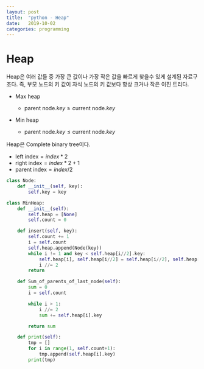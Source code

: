 ```yaml
---
layout: post
title:  "python - Heap"
date:   2019-10-02
categories: programming
---
```

# Heap
Heap은 여러 값들 중 가장 큰 값이나 가장 작은 값을 빠르게 찾을수 있게 설계된 자료구조다. 즉, 부모 노드의 키 값이 자식 노드의 키 값보다 항상 크거나 작은 이진 트리다.
<br>

- Max heap
  - $\text{parent node}.key \geq \text{current node}.key$

- Min heap
  - $\text{parent node}.key \leq \text{current node}.key$

Heap은 Complete binary tree이다.

- $\text{left index} = index * 2$
- $\text{right index} = index * 2 + 1$
- $\text{parent index} = index / 2$

```python
class Node:
    def __init__(self, key):
        self.key = key

class MinHeap:
    def __init__(self):
        self.heap = [None]
        self.count = 0

    def insert(self, key):
        self.count += 1
        i = self.count
        self.heap.append(Node(key))
        while i != 1 and key < self.heap[i//2].key:
            self.heap[i], self.heap[i//2] = self.heap[i//2], self.heap[i]
            i //= 2
        return

    def Sum_of_parents_of_last_node(self):
        sum = 0
        i = self.count

        while i > 1:
            i //= 2
            sum += self.heap[i].key

        return sum

    def print(self):
        tmp = []
        for i in range(1, self.count+1):
            tmp.append(self.heap[i].key)
        print(tmp)
```
